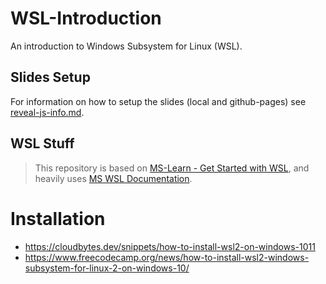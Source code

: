# WSL-Introduction

An introduction to Windows Subsystem for Linux (WSL).

## Slides Setup

For information on how to setup the slides (local and github-pages) see [reveal-js-info.md](./reveal-js-info.md).

## WSL Stuff

> This repository is based on [MS-Learn - Get Started with WSL](https://learn.microsoft.com/en-us/training/modules/get-started-with-windows-subsystem-for-linux/), and heavily uses [MS WSL Documentation](https://learn.microsoft.com/en-us/windows/wsl/).

# Installation

- <https://cloudbytes.dev/snippets/how-to-install-wsl2-on-windows-1011>
- <https://www.freecodecamp.org/news/how-to-install-wsl2-windows-subsystem-for-linux-2-on-windows-10/>
